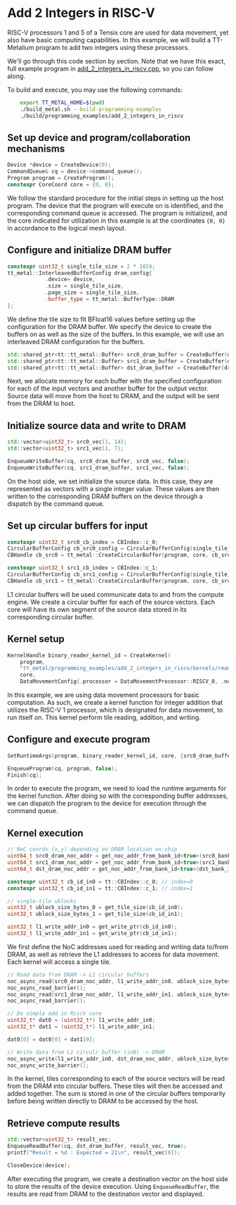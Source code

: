 # Add 2 Integers in RISC-V

RISC-V processors 1 and 5 of a Tensix core are used for data movement, yet also have basic computing capabilities. In this example, we will build a TT-Metalium program to add two integers using these processors.

We'll go through this code section by section. Note that we have this exact, full example program in
[add_2_integers_in_riscv.cpp](../../../tt_metal/programming_examples/add_2_integers_in_riscv/add_2_integers_in_riscv.cpp),
so you can follow along.

To build and execute, you may use the following commands:
```bash
    export TT_METAL_HOME=$(pwd)
    ./build_metal.sh --build-programming-examples
    ./build/programming_examples/add_2_integers_in_riscv
```
## Set up device and program/collaboration mechanisms

``` cpp
Device *device = CreateDevice(0);
CommandQueue& cq = device->command_queue();
Program program = CreateProgram();
constexpr CoreCoord core = {0, 0};
```

We follow the standard procedure for the initial steps in setting up the host program. The device that the program will execute on is identified, and the corresponding command queue is accessed. The program is initialized, and the core indicated for utilization in this example is at the coordinates `{0, 0}` in accordance to the logical mesh layout.

## Configure and initialize DRAM buffer

``` cpp
constexpr uint32_t single_tile_size = 2 * 1024;
tt_metal::InterleavedBufferConfig dram_config{
            .device= device,
            .size = single_tile_size,
            .page_size = single_tile_size,
            .buffer_type = tt_metal::BufferType::DRAM
};
```

We define the tile size to fit BFloat16 values before setting up the configuration for the DRAM buffer. We specify the device to create the buffers on as well as the size of the buffers. In this example, we will use an interleaved DRAM configuration for the buffers.

``` cpp
std::shared_ptr<tt::tt_metal::Buffer> src0_dram_buffer = CreateBuffer(dram_config);
std::shared_ptr<tt::tt_metal::Buffer> src1_dram_buffer = CreateBuffer(dram_config);
std::shared_ptr<tt::tt_metal::Buffer> dst_dram_buffer = CreateBuffer(dram_config);
```

Next, we allocate memory for each buffer with the specified configuration for each of the input vectors and another buffer for the output vector. Source data will move from the host to DRAM, and the output will be sent from the DRAM to host.

## Initialize source data and write to DRAM

``` cpp
std::vector<uint32_t> src0_vec(1, 14);
std::vector<uint32_t> src1_vec(1, 7);

EnqueueWriteBuffer(cq, src0_dram_buffer, src0_vec, false);
EnqueueWriteBuffer(cq, src1_dram_buffer, src1_vec, false);
```

On the host side, we set initialize the source data. In this case, they are represented as vectors with a single integer value. These values are then written to the corresponding DRAM buffers on the device through a dispatch by the command queue.

## Set up circular buffers for input

``` cpp
constexpr uint32_t src0_cb_index = CBIndex::c_0;
CircularBufferConfig cb_src0_config = CircularBufferConfig(single_tile_size, {{src0_cb_index, tt::DataFormat::Float16_b}}).set_page_size(src0_cb_index, single_tile_size);
CBHandle cb_src0 = tt_metal::CreateCircularBuffer(program, core, cb_src0_config);

constexpr uint32_t src1_cb_index = CBIndex::c_1;
CircularBufferConfig cb_src1_config = CircularBufferConfig(single_tile_size, {{src1_cb_index, tt::DataFormat::Float16_b}}).set_page_size(src1_cb_index, single_tile_size);
CBHandle cb_src1 = tt_metal::CreateCircularBuffer(program, core, cb_src1_config);
```

L1 circular buffers will be used communicate data to and from the compute engine. We create a circular buffer for each of the source vectors. Each core will have its own segment of the source data stored in its corresponding circular buffer.

## Kernel setup

``` cpp
KernelHandle binary_reader_kernel_id = CreateKernel(
    program,
    "tt_metal/programming_examples/add_2_integers_in_riscv/kernels/reader_writer_add_in_riscv.cpp",
    core,
    DataMovementConfig{.processor = DataMovementProcessor::RISCV_0, .noc = NOC::RISCV_0_default});
```

In this example, we are using data movement processors for basic computation. As such, we create a kernel function for integer addition that utilizes the RISC-V 1 processor, which is designated for data movement, to run itself on. This kernel perform tile reading, addition, and writing.

## Configure and execute program

``` cpp
SetRuntimeArgs(program, binary_reader_kernel_id, core, {src0_dram_buffer->address(), src1_dram_buffer->address(), dst_dram_buffer->address(), src0_bank_id, src1_bank_id, dst_bank_id});

EnqueueProgram(cq, program, false);
Finish(cq);
```

In order to execute the program, we need to load the runtime arguments for the kernel function. After doing so with the corresponding buffer addresses, we can dispatch the program to the device for execution through the command queue.

## Kernel execution

``` cpp
// NoC coords (x,y) depending on DRAM location on-chip
uint64_t src0_dram_noc_addr = get_noc_addr_from_bank_id<true>(src0_bank_id, src0_dram);
uint64_t src1_dram_noc_addr = get_noc_addr_from_bank_id<true>(src1_bank_id, src1_dram);
uint64_t dst_dram_noc_addr = get_noc_addr_from_bank_id<true>(dst_bank_id, dst_dram);

constexpr uint32_t cb_id_in0 = tt::CBIndex::c_0; // index=0
constexpr uint32_t cb_id_in1 = tt::CBIndex::c_1; // index=1

// single-tile ublocks
uint32_t ublock_size_bytes_0 = get_tile_size(cb_id_in0);
uint32_t ublock_size_bytes_1 = get_tile_size(cb_id_in1);

uint32_t l1_write_addr_in0 = get_write_ptr(cb_id_in0);
uint32_t l1_write_addr_in1 = get_write_ptr(cb_id_in1);
```

We first define the NoC addresses used for reading and writing data to/from DRAM, as well as retrieve the L1 addresses to access for data movement. Each kernel will access a single tile.

``` cpp
// Read data from DRAM -> L1 circular buffers
noc_async_read(src0_dram_noc_addr, l1_write_addr_in0, ublock_size_bytes_0);
noc_async_read_barrier();
noc_async_read(src1_dram_noc_addr, l1_write_addr_in1, ublock_size_bytes_1);
noc_async_read_barrier();

// Do simple add in RiscV core
uint32_t* dat0 = (uint32_t*) l1_write_addr_in0;
uint32_t* dat1 = (uint32_t*) l1_write_addr_in1;

dat0[0] = dat0[0] + dat1[0];

// Write data from L1 circulr buffer (in0) -> DRAM
noc_async_write(l1_write_addr_in0, dst_dram_noc_addr, ublock_size_bytes_0);
noc_async_write_barrier();
```

In the kernel, tiles corresponding to each of the source vectors will be read from the DRAM into circular buffers. These tiles will then be accessed and added together. The sum is stored in one of the circular buffers temporarily before being written directly to DRAM to be accessed by the host.

## Retrieve compute results

``` cpp
std::vector<uint32_t> result_vec;
EnqueueReadBuffer(cq, dst_dram_buffer, result_vec, true);
printf("Result = %d : Expected = 21\n", result_vec[0]);

CloseDevice(device);
```

After executing the program, we create a destination vector on the host side to store the results of the device execution. Using `EnqueueReadBuffer`, the results are read from DRAM to the destination vector and displayed.
